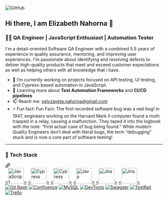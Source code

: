 <img src="https://private-user-images.githubusercontent.com/146130391/375169117-9746c319-70a5-4d5b-9a50-db7ad170ba87.jpg?jwt=eyJhbGciOiJIUzI1NiIsInR5cCI6IkpXVCJ9.eyJpc3MiOiJnaXRodWIuY29tIiwiYXVkIjoicmF3LmdpdGh1YnVzZXJjb250ZW50LmNvbSIsImtleSI6ImtleTUiLCJleHAiOjE3NDAwNzU0MzEsIm5iZiI6MTc0MDA3NTEzMSwicGF0aCI6Ii8xNDYxMzAzOTEvMzc1MTY5MTE3LTk3NDZjMzE5LTcwYTUtNGQ1Yi05YTUwLWRiN2FkMTcwYmE4Ny5qcGc_WC1BbXotQWxnb3JpdGhtPUFXUzQtSE1BQy1TSEEyNTYmWC1BbXotQ3JlZGVudGlhbD1BS0lBVkNPRFlMU0E1M1BRSzRaQSUyRjIwMjUwMjIwJTJGdXMtZWFzdC0xJTJGczMlMkZhd3M0X3JlcXVlc3QmWC1BbXotRGF0ZT0yMDI1MDIyMFQxODEyMTFaJlgtQW16LUV4cGlyZXM9MzAwJlgtQW16LVNpZ25hdHVyZT0zZWRhY2RkNTEzZDU3Nzk4MWVjNjI0NjI4OWNkNGY2MDA5NThkZjEzZmNiNzFlODBmZjUyMThkYTYxYmUyOGI4JlgtQW16LVNpZ25lZEhlYWRlcnM9aG9zdCJ9.agCwg1knvFoflW2GhUxTB_itV2vFYgH7ypQqbArE3WA" alt="GitHub" style="max-width: 100%;">

## Hi there, I am Elizabeth Nahorna 👋
<h3 class="heading-element" dir="auto">👩‍💻 QA Engineer | JavaScript Enthusiast | Automation Tester</h3>
<p dir="auto">I'm a detail-oriented Software QA Engineer with a combined 5.5 years of experience in quality assurance, mentoring, and improving user experiences. I'm passionate about identifying and resolving defects to deliver high-quality products that meet and exceed customer expectations as well as helping others with all knowledge that i have.</p>
<ul dir="auto">
<li>🔭 I’m currently working on projects focused on API testing, UI testing, and Cypress-based automation in JavaScript.</li>
<li>🌱 Learning more about <strong>Test Automation Frameworks</strong> and <strong>CI/CD pipelines</strong></li>
<li>📫 Reach me: <a href="mailto:yelyzaveta.nahorna@gmail.com">yelyzaveta.nahorna@gmail.com</a></li>
<li>⚡ Fun fact: Fun Fact: The first recorded software bug was a real bug! In 1947, engineers working on the Harvard Mark II computer found a moth trapped in a relay, causing a malfunction. They taped it into the logbook with the note: “First actual case of bug being found.”
While modern Quality Engineers don’t deal with literal bugs, the term “debugging” stuck and is now a core part of software testing!</li>
</ul>
<hr></hr>
<div class="markdown-heading" dir="auto"><h3 class="heading-element" dir="auto">🚀 Tech Stack</h3><a id="user-content--tech-stack" class="anchor" aria-label="Permalink: 🚀 Tech Stack" href="#-tech-stack"><svg class="octicon octicon-link" viewBox="0 0 16 16" version="1.1" width="16" height="16" aria-hidden="true"><path d="m7.775 3.275 1.25-1.25a3.5 3.5 0 1 1 4.95 4.95l-2.5 2.5a3.5 3.5 0 0 1-4.95 0 .751.751 0 0 1 .018-1.042.751.751 0 0 1 1.042-.018 1.998 1.998 0 0 0 2.83 0l2.5-2.5a2.002 2.002 0 0 0-2.83-2.83l-1.25 1.25a.751.751 0 0 1-1.042-.018.751.751 0 0 1-.018-1.042Zm-4.69 9.64a1.998 1.998 0 0 0 2.83 0l1.25-1.25a.751.751 0 0 1 1.042.018.751.751 0 0 1 .018 1.042l-1.25 1.25a3.5 3.5 0 1 1-4.95-4.95l2.5-2.5a3.5 3.5 0 0 1 4.95 0 .751.751 0 0 1-.018 1.042.751.751 0 0 1-1.042.018 1.998 1.998 0 0 0-2.83 0l-2.5 2.5a1.998 1.998 0 0 0 0 2.83Z"></path></svg></a></div>
<a target="_blank" rel="noopener noreferrer nofollow" href="https://upload.wikimedia.org/wikipedia/commons/6/6a/JavaScript-logo.png"><<img src="https://upload.wikimedia.org/wikipedia/commons/6/6a/JavaScript-logo.png" alt="JavaScript" width="50" height="50">></a>
<a target="_blank" rel="noopener noreferrer nofollow" href="https://logowik.com/content/uploads/images/cypress8748.logowik.com.webp"><<img src="https://logowik.com/content/uploads/images/cypress8748.logowik.com.webp" alt="Cypress" width="50" height="50">></a>
<a target="_blank" rel="noopener noreferrer nofollow" href="https://upload.wikimedia.org/wikipedia/commons/d/d5/Selenium_Logo.png"><<img src="https://upload.wikimedia.org/wikipedia/commons/d/d5/Selenium_Logo.png" alt="Cypress" width="50" height="50">></a>
<a target="_blank" rel="noopener noreferrer nofollow" href="https://cdn.iconscout.com/icon/free/png-512/free-java-logo-icon-download-in-svg-png-gif-file-formats--wordmark-programming-language-pack-logos-icons-1174953.png?f=webp&w=512"><<img src="https://cdn.iconscout.com/icon/free/png-512/free-java-logo-icon-download-in-svg-png-gif-file-formats--wordmark-programming-language-pack-logos-icons-1174953.png?f=webp&w=512" alt="Java" width="50" height="50">></a>
<a target="_blank" rel="noopener noreferrer nofollow" href="https://media.licdn.com/dms/image/v2/D5612AQEhETZFwHA7ag/article-cover_image-shrink_423_752/article-cover_image-shrink_423_752/0/1721174532227?e=1745452800&v=beta&t=MzbeJ0g5q7BaYDybkFULNDCU8A3ZJV7wBHk9FahkQu0"><<img src="https://media.licdn.com/dms/image/v2/D5612AQEhETZFwHA7ag/article-cover_image-shrink_423_752/article-cover_image-shrink_423_752/0/1721174532227?e=1745452800&v=beta&t=MzbeJ0g5q7BaYDybkFULNDCU8A3ZJV7wBHk9FahkQu0" alt="Jira" width="50" height="50">></a>
<a target="_blank" rel="noopener noreferrer nofollow" href="https://media.licdn.com/dms/image/v2/D5612AQEhETZFwHA7ag/article-cover_image-shrink_423_752/article-cover_image-shrink_423_752/0/1721174532227?e=1745452800&v=beta&t=MzbeJ0g5q7BaYDybkFULNDCU8A3ZJV7wBHk9FahkQu0"><<img src="https://media.licdn.com/dms/image/v2/D5612AQEhETZFwHA7ag/article-cover_image-shrink_423_752/article-cover_image-shrink_423_752/0/1721174532227?e=1745452800&v=beta&t=MzbeJ0g5q7BaYDybkFULNDCU8A3ZJV7wBHk9FahkQu0" alt="Jira" width="50" height="50">></a>
<a target="_blank" rel="noopener noreferrer nofollow" href="https://camo.githubusercontent.com/b60ef58657d8e487cc8d517e0d894710153749f86880e9a608eaf650cb8a41ce/68747470733a2f2f696d672e736869656c64732e696f2f62616467652f476974253230426173682d3445414132353f7374796c653d666f722d7468652d6261646765266c6f676f3d676974266c6f676f436f6c6f723d7768697465"><img src="https://camo.githubusercontent.com/b60ef58657d8e487cc8d517e0d894710153749f86880e9a608eaf650cb8a41ce/68747470733a2f2f696d672e736869656c64732e696f2f62616467652f476974253230426173682d3445414132353f7374796c653d666f722d7468652d6261646765266c6f676f3d676974266c6f676f436f6c6f723d7768697465" alt="Git Bash" data-canonical-src="https://img.shields.io/badge/Git%20Bash-4EAA25?style=for-the-badge&amp;logo=git&amp;logoColor=white" style="max-width: 100%;"></a>
<a target="_blank" rel="noopener noreferrer nofollow" href="https://camo.githubusercontent.com/bbbff6fed0f2aa6fc65e8b5b06d1d2c85de8cf5fd344bc6d49ffceccfc89ec65/68747470733a2f2f696d672e736869656c64732e696f2f62616467652f436f6e666c75656e63652d3137324234443f7374796c653d666f722d7468652d6261646765266c6f676f3d636f6e666c75656e6365266c6f676f436f6c6f723d7768697465"><img src="https://camo.githubusercontent.com/bbbff6fed0f2aa6fc65e8b5b06d1d2c85de8cf5fd344bc6d49ffceccfc89ec65/68747470733a2f2f696d672e736869656c64732e696f2f62616467652f436f6e666c75656e63652d3137324234443f7374796c653d666f722d7468652d6261646765266c6f676f3d636f6e666c75656e6365266c6f676f436f6c6f723d7768697465" alt="Confluence" data-canonical-src="https://img.shields.io/badge/Confluence-172B4D?style=for-the-badge&amp;logo=confluence&amp;logoColor=white" style="max-width: 100%;"></a>
<a target="_blank" rel="noopener noreferrer nofollow" href="https://camo.githubusercontent.com/0e7b526d88d84770a3a40f05841e2f550d835c9de6ac4f65a5227cd9e64beefb/68747470733a2f2f696d672e736869656c64732e696f2f62616467652f4d7953514c2d3434373941313f7374796c653d666f722d7468652d6261646765266c6f676f3d6d7973716c266c6f676f436f6c6f723d7768697465"><img src="https://camo.githubusercontent.com/0e7b526d88d84770a3a40f05841e2f550d835c9de6ac4f65a5227cd9e64beefb/68747470733a2f2f696d672e736869656c64732e696f2f62616467652f4d7953514c2d3434373941313f7374796c653d666f722d7468652d6261646765266c6f676f3d6d7973716c266c6f676f436f6c6f723d7768697465" alt="MySQL" data-canonical-src="https://img.shields.io/badge/MySQL-4479A1?style=for-the-badge&amp;logo=mysql&amp;logoColor=white" style="max-width: 100%;"></a>
<a target="_blank" rel="noopener noreferrer nofollow" href="https://camo.githubusercontent.com/a2b1187b5e57fef4222b0a8e8fdea66b78cc478c42a37ede16b1acce87eab53d/68747470733a2f2f696d672e736869656c64732e696f2f62616467652f446576546f6f6c732d4646364333373f7374796c653d666f722d7468652d6261646765266c6f676f3d676f6f676c656368726f6d65266c6f676f436f6c6f723d7768697465"><img src="https://camo.githubusercontent.com/a2b1187b5e57fef4222b0a8e8fdea66b78cc478c42a37ede16b1acce87eab53d/68747470733a2f2f696d672e736869656c64732e696f2f62616467652f446576546f6f6c732d4646364333373f7374796c653d666f722d7468652d6261646765266c6f676f3d676f6f676c656368726f6d65266c6f676f436f6c6f723d7768697465" alt="DevTools" data-canonical-src="https://img.shields.io/badge/DevTools-FF6C37?style=for-the-badge&amp;logo=googlechrome&amp;logoColor=white" style="max-width: 100%;"></a>
<a target="_blank" rel="noopener noreferrer nofollow" href="https://camo.githubusercontent.com/d254fba20950f44cbe1f99e3b74c6cfa632efbee2ee80d0d0ac234819740abff/68747470733a2f2f696d672e736869656c64732e696f2f62616467652f537761676765722d3835454132443f7374796c653d666f722d7468652d6261646765266c6f676f3d73776167676572266c6f676f436f6c6f723d626c61636b"><img src="https://camo.githubusercontent.com/d254fba20950f44cbe1f99e3b74c6cfa632efbee2ee80d0d0ac234819740abff/68747470733a2f2f696d672e736869656c64732e696f2f62616467652f537761676765722d3835454132443f7374796c653d666f722d7468652d6261646765266c6f676f3d73776167676572266c6f676f436f6c6f723d626c61636b" alt="Swagger" data-canonical-src="https://img.shields.io/badge/Swagger-85EA2D?style=for-the-badge&amp;logo=swagger&amp;logoColor=black" style="max-width: 100%;"></a>
<a target="_blank" rel="noopener noreferrer nofollow" href="https://camo.githubusercontent.com/4f481de6891be24b48b374d91b7162e5d792c443815dd4682370c8fa5f45bc8e/68747470733a2f2f696d672e736869656c64732e696f2f62616467652f546573745261696c2d3030393638383f7374796c653d666f722d7468652d6261646765266c6f676f3d266c6f676f436f6c6f723d7768697465"><img src="https://camo.githubusercontent.com/4f481de6891be24b48b374d91b7162e5d792c443815dd4682370c8fa5f45bc8e/68747470733a2f2f696d672e736869656c64732e696f2f62616467652f546573745261696c2d3030393638383f7374796c653d666f722d7468652d6261646765266c6f676f3d266c6f676f436f6c6f723d7768697465" alt="TestRail" data-canonical-src="https://img.shields.io/badge/TestRail-009688?style=for-the-badge&amp;logo=&amp;logoColor=white" style="max-width: 100%;"></a>
<a target="_blank" rel="noopener noreferrer nofollow" href="https://camo.githubusercontent.com/2e85bca260d37f13f75938dac6923aac17d11128ab399f0bd3e8e854980bedb7/68747470733a2f2f696d672e736869656c64732e696f2f62616467652f5472656c6c6f2d3030373942463f7374796c653d666f722d7468652d6261646765266c6f676f3d7472656c6c6f266c6f676f436f6c6f723d7768697465"><img src="https://camo.githubusercontent.com/2e85bca260d37f13f75938dac6923aac17d11128ab399f0bd3e8e854980bedb7/68747470733a2f2f696d672e736869656c64732e696f2f62616467652f5472656c6c6f2d3030373942463f7374796c653d666f722d7468652d6261646765266c6f676f3d7472656c6c6f266c6f676f436f6c6f723d7768697465" alt="Trello" data-canonical-src="https://img.shields.io/badge/Trello-0079BF?style=for-the-badge&amp;logo=trello&amp;logoColor=white" style="max-width: 100%;"></a></p>
<!--
**Ylzvt/Ylzvt** is a ✨ _special_ ✨ repository because its `README.md` (this file) appears on your GitHub profile.

Here are some ideas to get you started:



